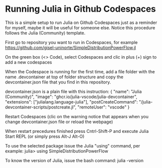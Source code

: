 # Running Julia in Github Codespaces

This is a simple setup to run Julia on Github Codespaces just as a reminder for myself, maybe it will be useful for someone else. Notice this procedure follows the Julia (Community) template.

First go to repository you want to run in Codespaces, for example https://github.com/gisel-uninorte/SimpleDistributionPowerFlow.jl

On the green box (<> Code), select Codespaces and clic in plus (+) sign to add a new codespaces

When the Codespace is running for the first time, add a file folder with the name .devcontainer at top of folder structure and copy the devcontainer.json file that you find in this repository.

devcontainer.json is a plain file with this instruction:
      {
      	"name": "Julia (Community)",
      	"image": "ghcr.io/julia-vscode/julia-devcontainer",
      	"extensions": ["julialang.language-julia"],
      	"postCreateCommand": "/julia-devcontainer-scripts/postcreate.jl",
      	"remoteUser": "vscode"
      }

Restart Codespaces (clic on the warning notice that appears when you change devcontainer.json file or reload the webpage)

When restart precedures finished press Cntrl-Shift-P and execute Julia Start REPL (or simply press Alt-J Alt-O)

To use the selected package issue the Julia "using" command, per example:
julia> using SimpleDistributionPowerFlow

To know the version of Julia, issue the bash command: julia -version
